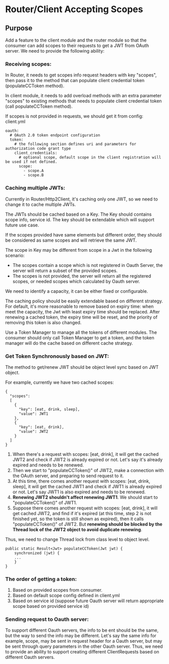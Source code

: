 # Router/Client Accepting Scopes

## Purpose

Add a feature to the client module and the router module so that the consumer can add scopes to  their requests to get a JWT from OAuth server. We need to provide the following ability:

### Receiving scopes:

In Router, it needs to get scopes info request headers with key "scopes", then pass it to the method that can populate client credential token (populateCCToken method).

In client module, it needs to add overload methods with an extra parameter "scopes" to existing methods that needs to populate client credential token (call populateCCToken method).

If scopes is not provided in requests, we should get it from config: client.yml
```
oauth:
  # OAuth 2.0 token endpoint configuration
  token:
    # the following section defines uri and parameters for authorization code grant type
    client_credentials:
      # optional scope, default scope in the client registration will be used if not defined.
      scope:
        - scope.A
        - scope.B
```
### Caching multiple JWTs:

Currently in Router/Http2Client, it's caching only one JWT, so we need to change it to cache multiple JWTs.

The JWTs should be cached based on a Key. The Key should contains scope info, service id. The key should be extendable which will support future use case. 

If the scopes provided have same elements but different order, they should be considered as same scopes and will retrieve the same JWT.

The scope in Key may be different from scope in a Jwt in the following scenario:

- The scopes contain a scope which is not registered in Oauth Server, the server will return a subset of the provided scopes.
- The scopes is not provided, the server will return all the registered scopes, or needed scopes which calculated by Oauth server.

We need to identify a capacity, it can be either fixed or configurable.

The caching policy should be easily extendable based on different strategy. For default, it's more reasonable to remove based on expiry time: when meet the capacity, the Jwt with least expiry time should be replaced. After renewing a cached token, the expiry time will be reset, and the priority of removing this token is also changed.

Use a Token Manager to manage all the tokens of different modules. The consumer should only call Token Manager to get a token, and the token manager will do the cache based on different cache strategy.

### Get Token Synchronously based on JWT:

The method to get/renew JWT should be object level sync based on JWT object.

For example, currently we have two cached scopes:
```
{
  "scopes":
  [
    {
      "key": [eat, drink, sleep],
      "value": JWT1
    },
    {
      "key": [eat, drink],
      "value": JWT2
    }
  ]
}
```
1. When there's a request with scopes: [eat, drink], it will get the cached JWT2 and check if JWT2 is already expired or not. Let's say it's already expired and needs to be renewed.
2. Then we start to "populateCCToken()" of JWT2, make a connection with the OAuth server, and preparing to send request to it.
3. At this time, there comes another request with scopes: [eat, drink, sleep], it will get the cached JWT1 and check if JWT1 is already expired or not. Let's say JWT1 is also expired and needs to be renewed.
4. **Renewing JWT2 shouldn't affect renewing JWT1**. We should start to "populateCCToken()" of JWT1.
5. Suppose there comes another request with scopes: [eat, drink], it will get cached JWT2, and find if it's expired (at this time, step 2 is not finished yet, so the token is still shown as expired), then it calls "populateCCToken()" of JWT2. But **renewing should be blocked by the Thread lock of the JWT2 object to avoid duplicate renewing**.

Thus, we need to change Thread lock from class level to object level. 

    public static Result<Jwt> populateCCToken(Jwt jwt) {
        synchronized (jwt) {
        ...
        }
    }

### The order of getting a token:

1. Based on provided scopes from consumer.
2. Based on default scope config defined in client.yml
3. Based on service id (suppose future Oauth server will return appropriate scope based on provided service id)

### Sending request to Oauth server:

To support different Oauth servers, the info to be ent should be the same, but the way to send the info may be different. Let's say the same info for example, scope, may be sent in request header for a Oauth server, but may be sent through query parameters in the other Oauth server. Thus, we need to provide an ability to support creating different ClientRequests based on different Oauth servers.

